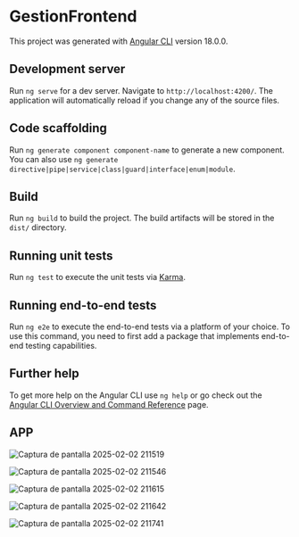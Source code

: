# GestionFrontend

This project was generated with [Angular CLI](https://github.com/angular/angular-cli) version 18.0.0.

## Development server

Run `ng serve` for a dev server. Navigate to `http://localhost:4200/`. The application will automatically reload if you change any of the source files.

## Code scaffolding

Run `ng generate component component-name` to generate a new component. You can also use `ng generate directive|pipe|service|class|guard|interface|enum|module`.

## Build

Run `ng build` to build the project. The build artifacts will be stored in the `dist/` directory.

## Running unit tests

Run `ng test` to execute the unit tests via [Karma](https://karma-runner.github.io).

## Running end-to-end tests

Run `ng e2e` to execute the end-to-end tests via a platform of your choice. To use this command, you need to first add a package that implements end-to-end testing capabilities.

## Further help

To get more help on the Angular CLI use `ng help` or go check out the [Angular CLI Overview and Command Reference](https://angular.io/cli) page.

## APP

![Captura de pantalla 2025-02-02 211519](https://github.com/user-attachments/assets/a386cb7e-e2a7-45d8-8767-dd0c552c519e)

![Captura de pantalla 2025-02-02 211546](https://github.com/user-attachments/assets/3e3d2073-b844-4fe3-827d-ba8151490547)

![Captura de pantalla 2025-02-02 211615](https://github.com/user-attachments/assets/e0f3810a-5fd0-4264-a7ed-8a460e0f01f8)

![Captura de pantalla 2025-02-02 211642](https://github.com/user-attachments/assets/0bd26eb1-e7b1-4ac5-991e-a13a50102f85)

![Captura de pantalla 2025-02-02 211741](https://github.com/user-attachments/assets/e69bdd76-c0f1-4362-93ab-f8db6300db48)




